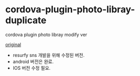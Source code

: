 # cordova-plugin-photo-libray-duplicate
cordova plugin photo libray modify ver

[original](https://github.com/terikon/cordova-plugin-photo-library)

- resurfy sns 개발을 위해 수정된 버전.
- android 버전은 완료.
- IOS 버전 수정 필요.
